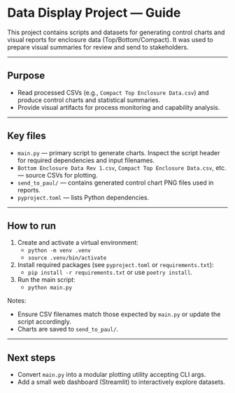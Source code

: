 # Data Display Project — Guide

This project contains scripts and datasets for generating control charts and visual reports for enclosure data (Top/Bottom/Compact). It was used to prepare visual summaries for review and send to stakeholders.

---

## Purpose

- Read processed CSVs (e.g., `Compact Top Enclosure Data.csv`) and produce control charts and statistical summaries.
- Provide visual artifacts for process monitoring and capability analysis.

---

## Key files

- `main.py` — primary script to generate charts. Inspect the script header for required dependencies and input filenames.
- `Bottom Enclosure Data Rev 1.csv`, `Compact Top Enclosure Data.csv`, etc. — source CSVs for plotting.
- `send_to_paul/` — contains generated control chart PNG files used in reports.
- `pyproject.toml` — lists Python dependencies.

---

## How to run

1. Create and activate a virtual environment:
   - `python -m venv .venv`
   - `source .venv/bin/activate`
2. Install required packages (see `pyproject.toml` or `requirements.txt`):
   - `pip install -r requirements.txt` or use `poetry install`.
3. Run the main script:
   - `python main.py`

Notes:
- Ensure CSV filenames match those expected by `main.py` or update the script accordingly.
- Charts are saved to `send_to_paul/`.

---

## Next steps

- Convert `main.py` into a modular plotting utility accepting CLI args.
- Add a small web dashboard (Streamlit) to interactively explore datasets.

